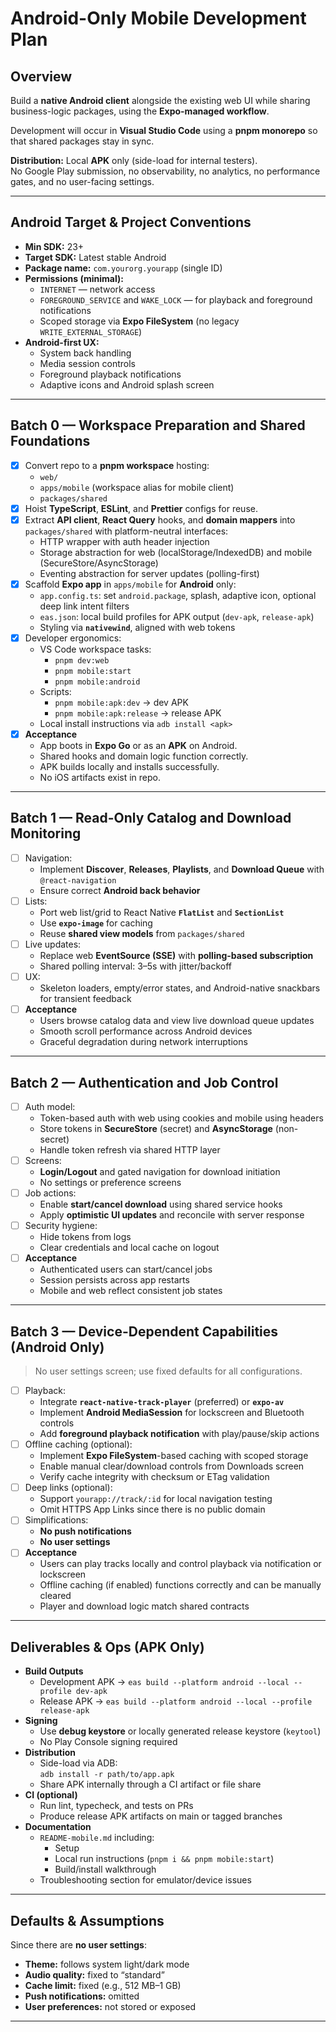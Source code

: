 # Android-Only Mobile Development Plan

## Overview
Build a **native Android client** alongside the existing web UI while sharing business-logic packages, using the **Expo-managed workflow**.

Development will occur in **Visual Studio Code** using a **pnpm monorepo** so that shared packages stay in sync.

**Distribution:** Local **APK** only (side-load for internal testers).  
No Google Play submission, no observability, no analytics, no performance gates, and no user-facing settings.

---

## Android Target & Project Conventions

- **Min SDK:** 23+  
- **Target SDK:** Latest stable Android
- **Package name:** `com.yourorg.yourapp` (single ID)
- **Permissions (minimal):**
  - `INTERNET` — network access
  - `FOREGROUND_SERVICE` and `WAKE_LOCK` — for playback and foreground notifications
  - Scoped storage via **Expo FileSystem** (no legacy `WRITE_EXTERNAL_STORAGE`)
- **Android-first UX:**
  - System back handling
  - Media session controls
  - Foreground playback notifications
  - Adaptive icons and Android splash screen

---

## Batch 0 — Workspace Preparation and Shared Foundations

- [x] Convert repo to a **pnpm workspace** hosting:
  - `web/`
  - `apps/mobile` (workspace alias for mobile client)
  - `packages/shared`
- [x] Hoist **TypeScript**, **ESLint**, and **Prettier** configs for reuse.
- [x] Extract **API client**, **React Query** hooks, and **domain mappers** into `packages/shared` with platform-neutral interfaces:
  - HTTP wrapper with auth header injection
  - Storage abstraction for web (localStorage/IndexedDB) and mobile (SecureStore/AsyncStorage)
  - Eventing abstraction for server updates (polling-first)
- [x] Scaffold **Expo app** in `apps/mobile` for **Android** only:
  - `app.config.ts`: set `android.package`, splash, adaptive icon, optional deep link intent filters
  - `eas.json`: local build profiles for APK output (`dev-apk`, `release-apk`)
  - Styling via **`nativewind`**, aligned with web tokens
- [x] Developer ergonomics:
  - VS Code workspace tasks:  
    - `pnpm dev:web`  
    - `pnpm mobile:start`  
    - `pnpm mobile:android`
  - Scripts:
    - `pnpm mobile:apk:dev` → dev APK
    - `pnpm mobile:apk:release` → release APK
  - Local install instructions via `adb install <apk>`
- [x] **Acceptance**
  - App boots in **Expo Go** or as an **APK** on Android.
  - Shared hooks and domain logic function correctly.
  - APK builds locally and installs successfully.
  - No iOS artifacts exist in repo.

---

## Batch 1 — Read-Only Catalog and Download Monitoring

- [ ] Navigation:
  - Implement **Discover**, **Releases**, **Playlists**, and **Download Queue** with `@react-navigation`
  - Ensure correct **Android back behavior**
- [ ] Lists:
  - Port web list/grid to React Native **`FlatList`** and **`SectionList`**
  - Use **`expo-image`** for caching
  - Reuse **shared view models** from `packages/shared`
- [ ] Live updates:
  - Replace web **EventSource (SSE)** with **polling-based subscription**
  - Shared polling interval: 3–5s with jitter/backoff
- [ ] UX:
  - Skeleton loaders, empty/error states, and Android-native snackbars for transient feedback
- [ ] **Acceptance**
  - Users browse catalog data and view live download queue updates
  - Smooth scroll performance across Android devices
  - Graceful degradation during network interruptions

---

## Batch 2 — Authentication and Job Control

- [ ] Auth model:
  - Token-based auth with web using cookies and mobile using headers
  - Store tokens in **SecureStore** (secret) and **AsyncStorage** (non-secret)
  - Handle token refresh via shared HTTP layer
- [ ] Screens:
  - **Login/Logout** and gated navigation for download initiation
  - No settings or preference screens
- [ ] Job actions:
  - Enable **start/cancel download** using shared service hooks
  - Apply **optimistic UI updates** and reconcile with server response
- [ ] Security hygiene:
  - Hide tokens from logs
  - Clear credentials and local cache on logout
- [ ] **Acceptance**
  - Authenticated users can start/cancel jobs
  - Session persists across app restarts
  - Mobile and web reflect consistent job states

---

## Batch 3 — Device-Dependent Capabilities (Android Only)

> No user settings screen; use fixed defaults for all configurations.

- [ ] Playback:
  - Integrate **`react-native-track-player`** (preferred) or **`expo-av`**
  - Implement **Android MediaSession** for lockscreen and Bluetooth controls
  - Add **foreground playback notification** with play/pause/skip actions
- [ ] Offline caching (optional):
  - Implement **Expo FileSystem**-based caching with scoped storage
  - Enable manual clear/download controls from Downloads screen
  - Verify cache integrity with checksum or ETag validation
- [ ] Deep links (optional):
  - Support `yourapp://track/:id` for local navigation testing
  - Omit HTTPS App Links since there is no public domain
- [ ] Simplifications:
  - **No push notifications**
  - **No user settings**
- [ ] **Acceptance**
  - Users can play tracks locally and control playback via notification or lockscreen
  - Offline caching (if enabled) functions correctly and can be manually cleared
  - Player and download logic match shared contracts

---

## Deliverables & Ops (APK Only)

- **Build Outputs**
  - Development APK → `eas build --platform android --local --profile dev-apk`
  - Release APK → `eas build --platform android --local --profile release-apk`
- **Signing**
  - Use **debug keystore** or locally generated release keystore (`keytool`)
  - No Play Console signing required
- **Distribution**
  - Side-load via ADB:  
    `adb install -r path/to/app.apk`
  - Share APK internally through a CI artifact or file share
- **CI (optional)**
  - Run lint, typecheck, and tests on PRs
  - Produce release APK artifacts on main or tagged branches
- **Documentation**
  - `README-mobile.md` including:
    - Setup
    - Local run instructions (`pnpm i && pnpm mobile:start`)
    - Build/install walkthrough
  - Troubleshooting section for emulator/device issues

---

## Defaults & Assumptions

Since there are **no user settings**:

- **Theme:** follows system light/dark mode  
- **Audio quality:** fixed to “standard”  
- **Cache limit:** fixed (e.g., 512 MB–1 GB)  
- **Push notifications:** omitted  
- **User preferences:** not stored or exposed

---
